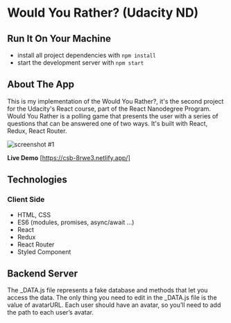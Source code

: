# Would You Rather? (Udacity ND)

## Run It On Your Machine

- install all project dependencies with `npm install`
- start the development server with `npm start`

## About The App

This is my implementation of the Would You Rather?, it's the second project for the Udacity's React course, part of the React Nanodegree Program. Would You Rather is a polling game that presents the user with a series of questions that can be answered one of two ways. It's built with React, Redux, React Router.

![screenshot #1](screenshots/Screenshot.png)

**Live Demo** [https://csb-8rwe3.netlify.app/]

## Technologies

### Client Side

- HTML, CSS
- ES6 (modules, promises, async/await ...)
- React
- Redux
- React Router
- Styled Component

## Backend Server

The \_DATA.js file represents a fake database and methods that let you access the data. The only thing you need to edit in the \_DATA.js file is the value of avatarURL. Each user should have an avatar, so you’ll need to add the path to each user’s avatar.
